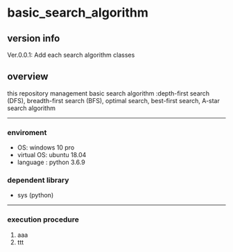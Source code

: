 # basic_search_algorithm

## version info ##

Ver.0.0.1: Add each search algorithm classes

## overview ##

this repository management basic search algorithm :depth-first search (DFS), breadth-first search (BFS), optimal search, best-first search, A-star search algorithm


---------------------------------
### enviroment ###

- OS: windows 10 pro
- virtual OS: ubuntu 18.04
- language : python 3.6.9

### dependent library  ###

- sys (python)

---------------------------------
### execution procedure ###

1. aaa
2. ttt